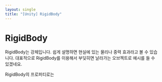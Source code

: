 ```yaml
---
layout: single
title: "[Unity] RigidBody"
---
```


 #  RigidBody

RigidBody는 강체입니다. 쉽게 설명하면 현실에 있는 물리나 중력 효과라고 볼 수 있습니다.
대표적으로 RigidBody를 이용해서 부딪히면 날라가는 오브젝트로 예시를 들 수 있겠네요.

RigidBody의 프로퍼티로는 

